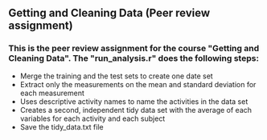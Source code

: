 ## Getting and Cleaning Data (Peer review assignment)

### This is the peer review assignment for the course "Getting and Cleaning Data". The "run_analysis.r" does the following steps:

* Merge the training and the test sets to create one date set
* Extract only the measurements on the mean and standard deviation for each measurement
* Uses descriptive activity names to name the activities in the data set
* Creates a second, independent tidy data set with the average of each variables for each activity and each subject
* Save the tidy_data.txt file